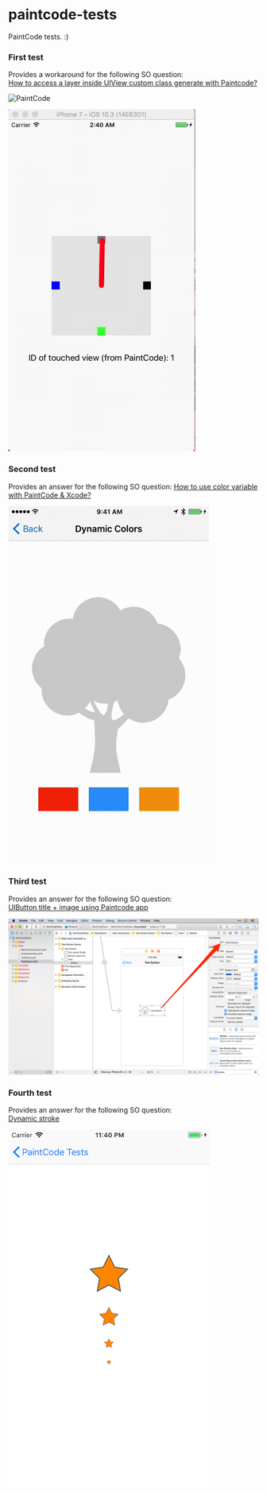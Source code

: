# paintcode-tests
PaintCode tests. :)

### First test
Provides a workaround for the following SO question:  
[How to access a layer inside UIView custom class generate with Paintcode?](https://stackoverflow.com/questions/45526709/how-to-access-a-layer-inside-uiview-custom-class-generate-with-paintcode)

![PaintCode](https://github.com/backslash-f/paintcode-tests/blob/master/Resources/Screenshots/paintCode.gif)  

![iOS](https://github.com/backslash-f/paintcode-tests/blob/master/Resources/Screenshots/simulator.gif)

### Second test
Provides an answer for the following SO question:
[How to use color variable with PaintCode & Xcode?](https://stackoverflow.com/questions/45859996/how-to-use-color-variable-with-paintcode-xcode)

![Example](https://github.com/backslash-f/paintcode-tests/blob/master/Resources/Screenshots/dynamicColorsExample.gif)

### Third test
Provides an answer for the following SO question:  
[UIButton title + image using Paintcode app](https://stackoverflow.com/questions/49654237/uibutton-title-image-using-paintcode-app)

![Example](https://github.com/backslash-f/paintcode-tests/blob/master/Resources/Screenshots/textButtonExample.png)

### Fourth test
Provides an answer for the following SO question:  
[Dynamic stroke](https://stackoverflow.com/questions/52154526/paintcode-expression-for-dynamic-stroke-width-based-on-frame)

![Example](https://github.com/backslash-f/paintcode-tests/blob/master/Resources/Screenshots/starViewStroke.png)

